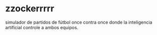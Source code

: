 # zzockerrrrr
simulador de partidos de fútbol once contra once donde la inteligencia artificial controle a ambos equipos. 
